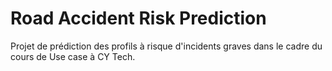 # Road Accident Risk Prediction

Projet de prédiction des profils à risque d'incidents graves dans le cadre du cours de Use case à CY Tech.

